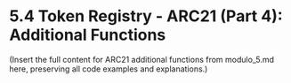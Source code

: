# 5.4 Token Registry - ARC21 (Part 4): Additional Functions

(Insert the full content for ARC21 additional functions from modulo_5.md here, preserving all code examples and explanations.) 